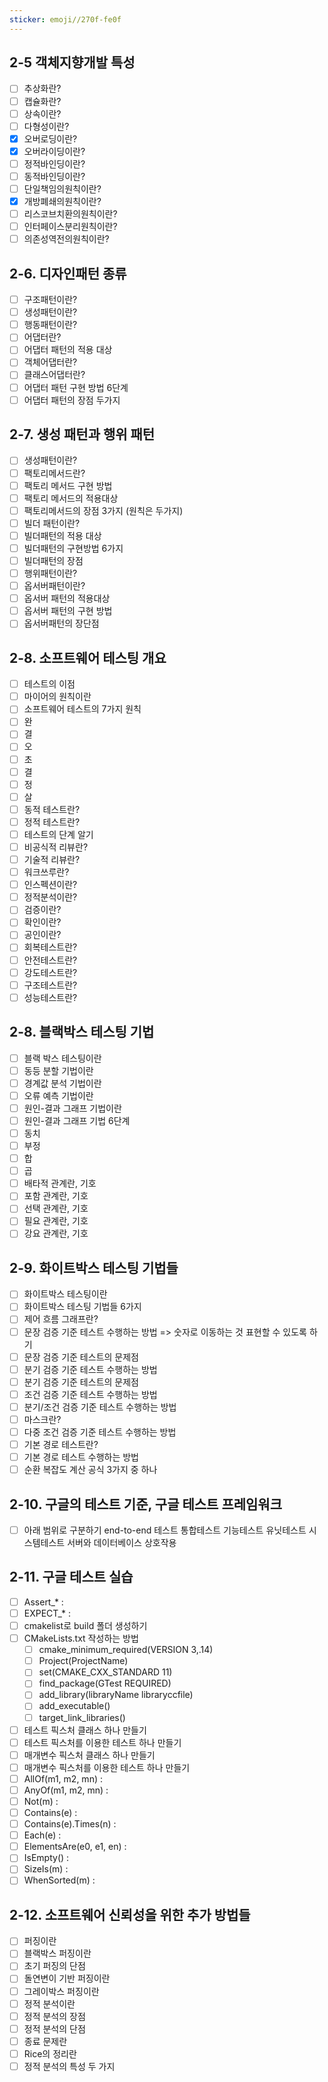 ```yaml
---
sticker: emoji//270f-fe0f
---
```

## 2-5 객체지향개발 특성
- [ ] 추상화란?
- [ ] 캡슐화란?
- [ ] 상속이란?
- [ ] 다형성이란?
- [x] 오버로딩이란?
- [x] 오버라이딩이란?
- [ ] 정적바인딩이란?
- [ ] 동적바인딩이란?
- [ ] 단일책임의원칙이란?
- [x] 개방폐쇄의원칙이란?
- [ ] 리스코브치환의원칙이란?
- [ ] 인터페이스분리원칙이란?
- [ ] 의존성역전의원칙이란?
## 2-6. 디자인패턴 종류
- [ ] 구조패턴이란?
- [ ] 생성패턴이란?
- [ ] 행동패턴이란?
- [ ] 어댑터란?
- [ ] 어댑터 패턴의 적용 대상
- [ ] 객체어댑터란?
- [ ] 클래스어댑터란?
- [ ] 어댑터 패턴 구현 방법 6단계
- [ ] 어댑터 패턴의 장점 두가지
## 2-7. 생성 패턴과 행위 패턴
- [ ] 생성패턴이란?
- [ ] 팩토리메서드란?
- [ ] 팩토리 메서드 구현 방법
- [ ] 팩토리 메서드의 적용대상
- [ ] 팩토리메서드의 장점 3가지 (원칙은 두가지)
- [ ] 빌더 패턴이란?
- [ ] 빌더패턴의 적용 대상
- [ ] 빌더패턴의 구현방법 6가지
- [ ] 빌더패턴의 장점
- [ ] 행위패턴이란?
- [ ] 옵서버패턴이란?
- [ ] 옵서버 패턴의 적용대상
- [ ] 옵서버 패턴의 구현 방법
- [ ] 옵서버패턴의 장단점

## 2-8. 소프트웨어 테스팅 개요
- [ ] 테스트의 이점
- [ ] 마이어의 원칙이란
- [ ] 소프트웨어 테스트의 7가지 원칙
- [ ] 완
- [ ] 결
- [ ] 오
- [ ] 초
- [ ] 결
- [ ] 정
- [ ] 살
- [ ] 동적 테스트란?
- [ ] 정적 테스트란?
- [ ] 테스트의 단계 알기
- [ ] 비공식적 리뷰란?
- [ ] 기술적 리뷰란?
- [ ] 워크쓰루란?
- [ ] 인스펙션이란?
- [ ] 정적분석이란?
- [ ] 검증이란?
- [ ] 확인이란?
- [ ] 공인이란?
- [ ] 회복테스트란?
- [ ] 안전테스트란?
- [ ] 강도테스트란?
- [ ] 구조테스트란?
- [ ] 성능테스트란?
## 2-8. 블랙박스 테스팅 기법
- [ ] 블랙 박스 테스팅이란
- [ ] 동등 분할 기법이란
- [ ] 경계값 분석 기법이란
- [ ] 오류 예측 기법이란
- [ ] 원인-결과 그래프 기법이란
- [ ] 원인-결과 그래프 기법 6단계
- [ ] 동치
- [ ] 부정
- [ ] 합
- [ ] 곱
- [ ] 배타적 관계란, 기호
- [ ] 포함 관계란, 기호
- [ ] 선택 관계란, 기호
- [ ] 필요 관계란, 기호
- [ ] 강요 관계란, 기호

## 2-9. 화이트박스 테스팅 기법들
- [ ] 화이트박스 테스팅이란
- [ ] 화이트박스 테스팅 기법들 6가지
- [ ] 제어 흐름 그래프란?
- [ ] 문장 검증 기준 테스트 수행하는 방법 => 숫자로 이동하는 것 표현할 수 있도록 하기
- [ ] 문장 검증 기준 테스트의 문제점
- [ ] 분기 검증 기준 테스트 수행하는 방법
- [ ] 분기 검증 기준 테스트의 문제점
- [ ] 조건 검증 기준 테스트 수행하는 방법
- [ ] 분기/조건 검증 기준 테스트 수행하는 방법
- [ ] 마스크란?
- [ ] 다중 조건 검증 기준 테스트 수행하는 방법
- [ ] 기본 경로 테스트란?
- [ ] 기본 경로 테스트 수행하는 방법
- [ ] 순환 복잡도 계산 공식 3가지 중 하나
## 2-10. 구글의 테스트 기준, 구글 테스트 프레임워크

- [ ] 아래 범위로 구분하기
end-to-end 테스트
통합테스트
기능테스트
유닛테스트
시스템테스트
서버와 데이터베이스 상호작용

## 2-11. 구글 테스트 실습
- [ ] Assert_* : 
- [ ] EXPECT_* : 
- [ ] cmakelist로 build 폴더 생성하기
- [ ] CMakeLists.txt 작성하는 방법
	- [ ] cmake_minimum_required(VERSION 3,.14)
	- [ ] Project(ProjectName)
	- [ ] set(CMAKE_CXX_STANDARD 11)
	- [ ] find_package(GTest REQUIRED)
	- [ ] add_library(libraryName libraryccfile)
	- [ ] add_executable() 
	- [ ] target_link_libraries()
- [ ] 테스트 픽스처 클래스 하나 만들기
- [ ] 테스트 픽스처를 이용한 테스트 하나 만들기
- [ ] 매개변수 픽스처 클래스 하나 만들기
- [ ] 매개변수 픽스처를 이용한 테스트 하나 만들기
- [ ] AllOf(m1, m2, mn) : 
- [ ] AnyOf(m1, m2, mn) : 
- [ ] Not(m) : 
- [ ] Contains(e) : 
- [ ] Contains(e).Times(n) : 
- [ ] Each(e) : 
- [ ] ElementsAre(e0, e1, en) : 
- [ ] IsEmpty() : 
- [ ] SizeIs(m) : 
- [ ] WhenSorted(m) : 
## 2-12. 소프트웨어 신뢰성을 위한 추가 방법들
- [ ] 퍼징이란
- [ ] 블랙박스 퍼징이란
- [ ] 초기 퍼징의 단점
- [ ] 돌연변이 기반 퍼징이란
- [ ] 그레이박스 퍼징이란
- [ ] 정적 분석이란
- [ ] 정적 분석의 장점
- [ ] 정적 분석의 단점
- [ ] 종료 문제란
- [ ] Rice의 정리란
- [ ] 정적 분석의 특성 두 가지